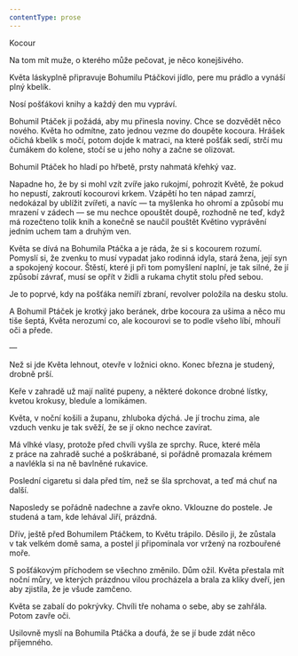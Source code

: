 ```yaml
---
contentType: prose
---
```


<section>

Kocour

Na tom mít muže, o kterého může pečovat, je něco konejšivého.

Květa láskyplně připravuje Bohumilu Ptáčkovi jídlo, pere mu prádlo a vynáší plný kbelík.

Nosí pošťákovi knihy a každý den mu vypráví.

Bohumil Ptáček ji požádá, aby mu přinesla noviny. Chce se dozvědět něco nového. Květa ho odmítne, zato jednou vezme do doupěte kocoura. Hrášek očichá kbelík s močí, potom dojde k matraci, na které pošťák sedí, strčí mu čumákem do kolene, stočí se u jeho nohy a začne se olizovat.

Bohumil Ptáček ho hladí po hřbetě, prsty nahmatá křehký vaz.

Napadne ho, že by si mohl vzít zvíře jako rukojmí, pohrozit Květě, že pokud ho nepustí, zakroutí kocourovi krkem. Vzápětí ho ten nápad zamrzí, nedokázal by ublížit zvířeti, a navíc — ta myšlenka ho ohromí a způsobí mu mrazení v zádech — se mu nechce opouštět doupě, rozhodně ne teď, když má rozečteno tolik knih a konečně se naučil pouštět Květino vyprávění jedním uchem tam a druhým ven.

Květa se dívá na Bohumila Ptáčka a je ráda, že si s kocourem rozumí. Pomyslí si, že zvenku to musí vypadat jako rodinná idyla, stará žena, její syn a spokojený kocour. Štěstí, které ji při tom pomyšlení naplní, je tak silné, že jí způsobí závrať, musí se opřít v židli a rukama chytit stolu před sebou.

Je to poprvé, kdy na pošťáka nemíří zbraní, revolver položila na desku stolu.

A Bohumil Ptáček je krotký jako beránek, drbe kocoura za ušima a něco mu tiše šeptá, Květa nerozumí co, ale kocourovi se to podle všeho líbí, mhouří oči a přede.

—

Než si jde Květa lehnout, otevře v ložnici okno. Konec března je studený, drobně prší.

Keře v zahradě už mají nalité pupeny, a některé dokonce drobné lístky, kvetou krokusy, bledule a lomikámen.

Květa, v noční košili a županu, zhluboka dýchá. Je jí trochu zima, ale vzduch venku je tak svěží, že se jí okno nechce zavírat.

Má vlhké vlasy, protože před chvíli vyšla ze sprchy. Ruce, které měla z práce na zahradě suché a poškrábané, si pořádně promazala krémem a navlékla si na ně bavlněné rukavice.

Poslední cigaretu si dala před tím, než se šla sprchovat, a teď má chuť na další.

Naposledy se pořádně nadechne a zavře okno. Vklouzne do postele. Je studená a tam, kde lehával Jiří, prázdná.

Dřív, ještě před Bohumilem Ptáčkem, to Květu trápilo. Děsilo ji, že zůstala v tak velkém domě sama, a postel jí připomínala vor vržený na rozbouřené moře.

S pošťákovým příchodem se všechno změnilo. Dům ožil. Květa přestala mít noční můry, ve kterých prázdnou vilou procházela a brala za kliky dveří, jen aby zjistila, že je všude zamčeno.

Květa se zabalí do pokrývky. Chvíli tře nohama o sebe, aby se zahřála. Potom zavře oči.

Usilovně myslí na Bohumila Ptáčka a doufá, že se jí bude zdát něco příjemného.

</section>
